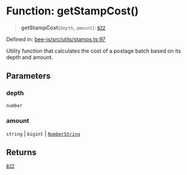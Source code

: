 # Function: getStampCost()

> **getStampCost**(`depth`, `amount`): [`BZZ`](../../classes/BZZ.md)

Defined in: [bee-js/src/utils/stamps.ts:97](https://github.com/ethersphere/bee-js/blob/3abbe2b1b264d6b586511a56e93badb2236bd09d/src/utils/stamps.ts#L97)

Utility function that calculates the cost of a postage batch based on its depth and amount.

## Parameters

### depth

`number`

### amount

`string` | `bigint` | [`NumberString`](../../type-aliases/NumberString.md)

## Returns

[`BZZ`](../../classes/BZZ.md)
